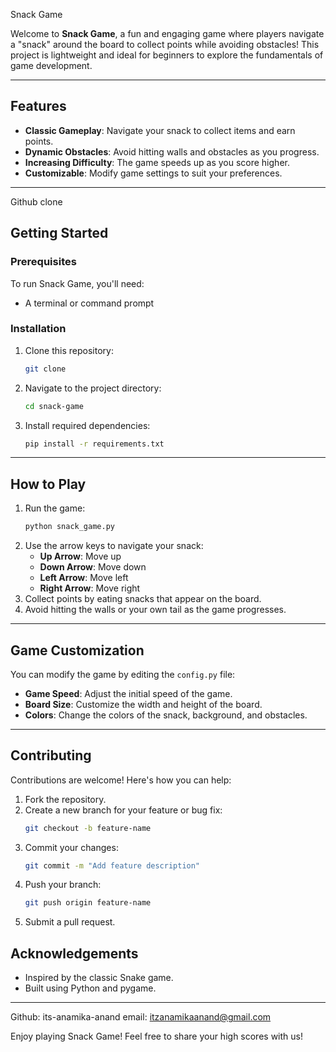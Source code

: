  Snack Game

Welcome to **Snack Game**, a fun and engaging game where players navigate a "snack" around the board to collect points while avoiding obstacles! This project is lightweight and ideal for beginners to explore the fundamentals of game development.

---

## Features

- **Classic Gameplay**: Navigate your snack to collect items and earn points.
- **Dynamic Obstacles**: Avoid hitting walls and obstacles as you progress.
- **Increasing Difficulty**: The game speeds up as you score higher.
- **Customizable**: Modify game settings to suit your preferences.

---
Github clone 

## Getting Started

### Prerequisites

To run Snack Game, you'll need:
- A terminal or command prompt

### Installation

1. Clone this repository:
   ```bash
   git clone 
   ```
2. Navigate to the project directory:
   ```bash
   cd snack-game
   ```
3. Install required dependencies:
   ```bash
   pip install -r requirements.txt
   ```

---

## How to Play

1. Run the game:
   ```bash
   python snack_game.py
   ```
2. Use the arrow keys to navigate your snack:
   - **Up Arrow**: Move up
   - **Down Arrow**: Move down
   - **Left Arrow**: Move left
   - **Right Arrow**: Move right
3. Collect points by eating snacks that appear on the board.
4. Avoid hitting the walls or your own tail as the game progresses.

---

## Game Customization

You can modify the game by editing the `config.py` file:
- **Game Speed**: Adjust the initial speed of the game.
- **Board Size**: Customize the width and height of the board.
- **Colors**: Change the colors of the snack, background, and obstacles.

---

## Contributing

Contributions are welcome! Here's how you can help:
1. Fork the repository.
2. Create a new branch for your feature or bug fix:
   ```bash
   git checkout -b feature-name
   ```
3. Commit your changes:
   ```bash
   git commit -m "Add feature description"
   ```
4. Push your branch:
   ```bash
   git push origin feature-name
   ```
5. Submit a pull request.


## Acknowledgements

- Inspired by the classic Snake game.
- Built using Python and pygame.

---
Github: its-anamika-anand
email: itzanamikaanand@gmail.com

Enjoy playing Snack Game! Feel free to share your high scores with us!

